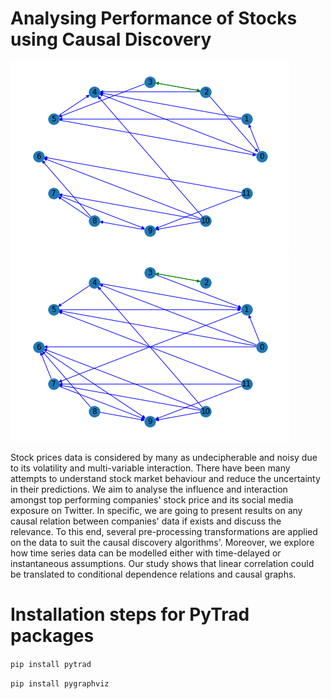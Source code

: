 # Analysing Performance of Stocks using Causal Discovery

![alt text](Pytrad/PC/pc_fisher_z_all_companies.png) ![alt text](Pytrad/PC/pc_kci_all_companies.png)

Stock prices data is considered by many as undecipherable and noisy due to its volatility and multi-variable interaction. There have been many attempts to understand stock market behaviour and reduce the uncertainty in their predictions. We aim to  analyse the influence and interaction amongst top performing companies' stock price and its social media exposure on Twitter. In specific, we are going to present results on any causal relation between companies' data if exists and discuss the relevance. To this end, several pre-processing transformations are applied on the data to suit the causal discovery algorithms'. Moreover, we explore how time series data can be modelled either with time-delayed or instantaneous assumptions. Our study shows that linear correlation could be translated to conditional dependence relations and causal graphs.

#  Installation steps for PyTrad packages

```pip install pytrad```

```pip install pygraphviz```

